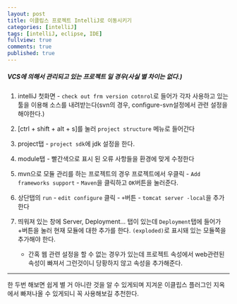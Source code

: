 ```yaml
---
layout: post
title: 이클립스 프로젝트 IntelliJ로 이동시키기
categories: [intelliJ]
tags: [intelliJ, eclipse, IDE]
fullview: true
comments: true
published: true
---
```

##### VCS에 의해서 관리되고 있는 프로젝트 일 경우(사실 별 차이는 없다.)
1. intelliJ 첫화면 - `check out frm version cotnrol`로 들어가 각자 사용하고 있는 툴을 이용해 소스를 내려받는다(svn의 경우, configure-svn설정에서 관련 설정을 해야한다.)

2. [ctrl + shift + alt + s]를 눌러 `project structure` 메뉴로 들어간다
3. project탭 - `project sdk`에 jdk 설정을 한다.
4. module탭 - 빨간색으로 표시 된 오류 사항들을 환경에 맞게 수정한다
5. mvn으로 모듈 관리를 하는 프로젝트의 경우 프로젝트에서 우클릭 - `Add frameworks support` - `Maven`을 클릭하고 `OK`버튼을 눌러준다.
6. 상단탭의 `run` - `edit configure` 클릭 - `+`버튼 - `tomcat server -local`을 추가한다
7. 띄워져 있는 창에 Server, Deployment... 탭이 있는데 `Deployment`탭에 들어가 +버튼을 눌러 현재 모듈에 대한 추가를 한다. `(exploded)`로 표시돼 있는 모듈쪽을 추가해야 한다.
    * 간혹 웹 관련 설정을 할 수 없는 경우가 있는데 프로젝트 속성에서 web관련된 속성이 빠져서 그런것이니 당황하지 않고 속성을 추가해준다.

---
 한 두번 해보면 쉽게 별 거 아니란 것을 알 수 있게되며 지겨운 이클립스 플러그인 지옥에서 빠져나올 수 있게되니 꼭 사용해보길 추천한다. 
